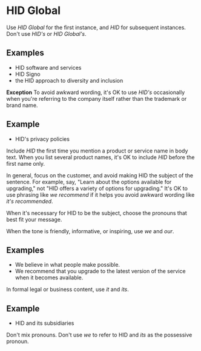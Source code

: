 # HID Global

Use *HID Global* for the first instance, and *HID* for subsequent instances. Don't use *HID's* or *HID Global's*.

## Examples

- HID software and services  
- HID Signo  
- the HID approach to diversity and inclusion  

**Exception** To avoid awkward wording, it's OK to use *HID's* occasionally when you're referring
to the company itself rather than the trademark or brand name.

## Example

- HID's privacy policies  

Include *HID* the first time you mention a product or service name in body text. When you list several
product names, it's OK to include *HID* before the first name only.

In general, focus on the customer, and avoid making HID the subject of the sentence. For example, say,
"Learn about the options available for upgrading," not "HID offers a variety of options for upgrading." It's OK to use phrasing like *we recommend* if it helps you avoid awkward wording like *it's recommended*.

When it's necessary for HID to be the subject, choose the pronouns that best fit your message.

When the tone is friendly, informative, or inspiring, use *we* and *our*.

## Examples

- We believe in what people make possible.
- We recommend that you upgrade to the latest version of the service when it becomes available. 
  
In formal legal or business content, use *it* and *its*.  

## Example

- HID and its subsidiaries  
  
Don't mix pronouns. Don't use *we* to refer to HID and *its* as the possessive pronoun.
